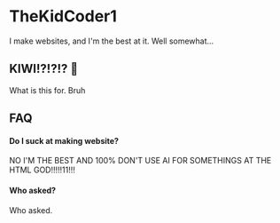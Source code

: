 
# TheKidCoder1

I make websites, and I'm the best at it. Well somewhat...


## KIWI!?!?!? 🥝

What is this for. Bruh
## FAQ

#### Do I suck at making website?

NO I'M THE BEST AND 100% DON'T USE AI FOR SOMETHINGS AT THE HTML GOD!!!!!11!!!

#### Who asked?

Who asked.

